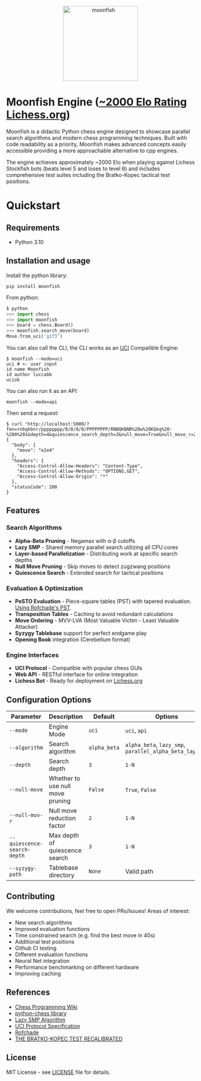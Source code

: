 <p align="center">
    <img src="https://raw.githubusercontent.com/luccabb/moonfish/master/moonfish.png" alt="moonfish" width="200"/>
</p>

# Moonfish Engine ([~2000 Elo Rating Lichess.org](https://lichess.org/@/moonfish_bot))

Moonfish is a didactic Python chess engine designed to showcase parallel search algorithms and modern chess programming techniques. Built with code readability as a priority, Moonfish makes advanced concepts easily accessible providing a more approachable alternative to cpp engines. 

The engine achieves approximately ~2000 Elo when playing against Lichess Stockfish bots (beats level 5 and loses to level 6) and includes comprehensive test suites including the Bratko-Kopec tactical test positions.

# Quickstart

## Requirements
- Python 3.10

## Installation and usage
Install the python library:
```shell
pip install moonfish
```

From python:
```python
$ python
>>> import chess
>>> import moonfish
>>> board = chess.Board()
>>> moonfish.search_move(board)
Move.from_uci('g1f3')
```

You can also call the CLI, the CLI works as an [UCI](http://wbec-ridderkerk.nl/html/UCIProtocol.html) Compatible Engine:
```shell
$ moonfish --mode=uci
uci # <- user input
id name Moonfish
id author luccabb
uciok
```

You can also run it as an API:
```shell
moonfish --mode=api
```

Then send a request:
```shell
$ curl "http://localhost:5000/?fen=rnbqkbnr/pppppppp/8/8/8/8/PPPPPPPP/RNBQKBNR%20w%20KQkq%20-%200%201&depth=4&quiescence_search_depth=3&null_move=True&null_move_r=2&algorithm=alpha_beta"
{
  "body": {
    "move": "e2e4"
  },
  "headers": {
    "Access-Control-Allow-Headers": "Content-Type",
    "Access-Control-Allow-Methods": "OPTIONS,GET",
    "Access-Control-Allow-Origin": "*"
  },
  "statusCode": 200
}
```

## Features

### Search Algorithms
- **Alpha-Beta Pruning** - Negamax with α-β cutoffs
- **Lazy SMP** - Shared memory parallel search utilizing all CPU cores  
- **Layer-based Parallelization** - Distributing work at specific search depths
- **Null Move Pruning** - Skip moves to detect zugzwang positions
- **Quiescence Search** - Extended search for tactical positions

### Evaluation & Optimization
- **PeSTO Evaluation** - Piece-square tables (PST) with tapered evaluation. [Using Rofchade's PST](https://talkchess.com/viewtopic.php?t=68311&start=19).
- **Transposition Tables** - Caching to avoid redundant calculations
- **Move Ordering** - MVV-LVA (Most Valuable Victim - Least Valuable Attacker)
- **Syzygy Tablebase** support for perfect endgame play
- **Opening Book** integration (Cerebellum format)

### Engine Interfaces
- **UCI Protocol** - Compatible with popular chess GUIs
- **Web API** - RESTful interface for online integration
- **Lichess Bot** - Ready for deployment on [Lichess.org](/CONTRIBUTING.md#lichess-bot-python-bridge)

## Configuration Options

| Parameter | Description | Default | Options |
|-----------|-------------|---------|---------|
| `--mode` | Engine Mode | `uci` | `uci`, `api` |
| `--algorithm` | Search algorithm | `alpha_beta` | `alpha_beta`, `lazy_smp`, `parallel_alpha_beta_layer_1` |
| `--depth` | Search depth | `3` | `1-N` |
| `--null-move` | Whether to use null move pruning | `False` | `True`, `False` |
| `--null-mov-r` | Null move reduction factor | `2` | `1-N` |
| `--quiescence-search-depth` | Max depth of quiescence search | `3` | `1-N` |
| `--syzygy-path` | Tablebase directory | `None` | Valid path |

## Contributing

We welcome contributions, feel free to open PRs/Issues! Areas of interest:
- New search algorithms
- Improved evaluation functions
- Time constrained search (e.g. find the best move in 40s)
- Additional test positions
- Github CI testing
- Different evaluation functions
- Neural Net integration
- Performance benchmarking on different hardware
- Improving caching

## References

- [Chess Programming Wiki](https://www.chessprogramming.org/)
- [python-chess library](https://python-chess.readthedocs.io/)
- [Lazy SMP Algorithm](https://www.chessprogramming.org/Lazy_SMP)
- [UCI Protocol Specification](http://wbec-ridderkerk.nl/html/UCIProtocol.html)
- [Rofchade](https://talkchess.com/viewtopic.php?t=68311&start=19)
- [THE BRATKO-KOPEC TEST RECALIBRATED](https://www.sci.brooklyn.cuny.edu/~kopec/Publications/THE%20BRATKO-KOPEC%20TEST%20RECALIBRATED.htm)

## License

MIT License - see [LICENSE](LICENSE) file for details.
